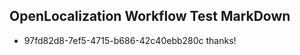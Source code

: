 ## OpenLocalization Workflow Test MarkDown
* 97fd82d8-7ef5-4715-b686-42c40ebb280c thanks!

<!--HONumber=Sep16_HO1-->


